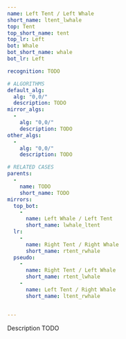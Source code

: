 ```yaml
---
name: Left Tent / Left Whale
short_name: ltent_lwhale
top: Tent
top_short_name: tent
top_lr: Left
bot: Whale
bot_short_name: whale
bot_lr: Left

recognition: TODO

# ALGORITHMS
default_alg:
  alg: "0,0/"
  description: TODO
mirror_algs:
  -
    alg: "0,0/"
    description: TODO
other_algs:
  -
    alg: "0,0/"
    description: TODO

# RELATED CASES
parents:
  -
    name: TODO
    short_name: TODO
mirrors:
  top_bot:
    -
      name: Left Whale / Left Tent
      short_name: lwhale_ltent
  lr:
    -
      name: Right Tent / Right Whale
      short_name: rtent_rwhale
  pseudo:
    -
      name: Right Tent / Left Whale
      short_name: rtent_lwhale
    -
      name: Left Tent / Right Whale
      short_name: ltent_rwhale


---
```


Description TODO

